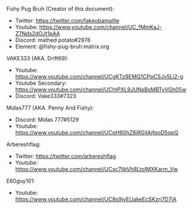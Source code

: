Fishy Pug Bruh (Creator of this document):
- Twitter: https://twitter.com/fakeobamalite
- Youtube: https://www.youtube.com/channel/UC_fMmKaJ-Z7Nds2dOJt1pAA
- Discord: mathed potato#2978
- Element: @fishy-pug-bruh:matrix.org

VAKE333 (AKA. Drift69):
- Youtube: https://www.youtube.com/channel/UCgKTz9EMQ1CPpCSJv5Lj2-g
- Youtube Secondary: https://www.youtube.com/channel/UChtPXL9JUNsBsMBTyVGh05w
- Discord: Vake333#7323

Midas777 (AKA. Penny And Fishy):
- Discord: Midas 777#5129
- Youtube: https://www.youtube.com/channel/UCpH60hZ8iRGjIAjfqoD5qpQ

Arbereshflag:
- Twitter: https://twitter.com/arbereshflag
- Youtube: https://www.youtube.com/channel/UCxc7libVh8LtoIMXKarm_Vw

E60guy101:
- Youtube: https://www.youtube.com/channel/UC8s9jyEUakeEcSKzrj7D7jA
